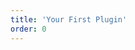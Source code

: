 ```yaml
---
title: 'Your First Plugin'
order: 0
---
```


<ExclusivePage path="files/tutorials/first-plugin.md" />